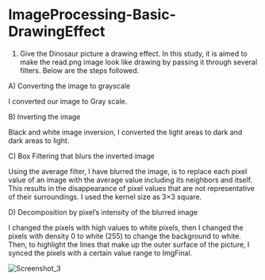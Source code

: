 
# ImageProcessing-Basic-DrawingEffect

1. Give the Dinosaur picture a drawing effect.
In this study, it is aimed to make the read.png image look like drawing by passing it through
several filters. Below are the steps followed.

A) Converting the image to grayscale

I converted our image to Gray scale.

B) Inverting the image

Black and white image inversion, I converted the light areas to dark and dark areas to light.

C) Box Filtering that blurs the inverted image

Using the average filter, I have blurred the image, is to replace each pixel value of an image
with the average value including its neighbors and itself. This results in the disappearance of pixel
values that are not representative of their surroundings. I used the kernel size as 3×3 square. 

D) Decomposition by pixel’s intensity of the blurred image

I changed the pixels with high values to white pixels, then I changed the pixels with density 0 to white
(255) to change the background to white. Then, to highlight the lines that make up the outer surface of
the picture, I synced the pixels with a certain value range to ImgFinal.

![Screenshot_3](https://user-images.githubusercontent.com/55910759/125819085-29cdfb21-fd6f-4755-8e78-8c24a6b9cd6f.png)
